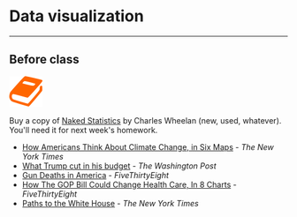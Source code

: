 # Data visualization

---

## Before class

![](/assets/book.png)

Buy a copy of [Naked Statistics](https://www.amazon.com/Naked-Statistics-Stripping-Dread-Data/dp/0393071952/) by Charles Wheelan (new, used, whatever). You'll need it for next week's homework.

- [How Americans Think About Climate Change, in Six Maps](https://www.nytimes.com/interactive/2017/03/21/climate/how-americans-think-about-climate-change-in-six-maps.html) - _The New York Times_
- [What Trump cut in his budget](https://www.washingtonpost.com/graphics/politics/trump-presidential-budget-2018-proposal/?utm_term=.72665e246b73) - _The Washington Post_
- [Gun Deaths in America](https://fivethirtyeight.com/features/gun-deaths/) - _FiveThirtyEight_
- [How The GOP Bill Could Change Health Care, In 8 Charts](https://fivethirtyeight.com/features/how-the-gop-bill-could-change-health-care-in-8-charts/) - _FiveThirtyEight_
- [Paths to the White House](http://www.nytimes.com/elections/2012/results/president/scenarios.html) - _The New York Times_
